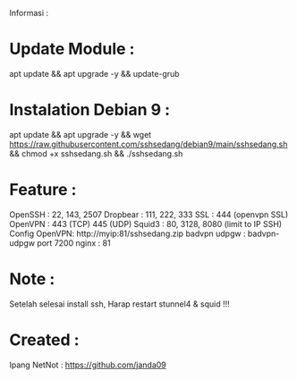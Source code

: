 Informasi :
# Update Module :
apt update && apt upgrade -y && update-grub

# Instalation Debian 9 :
apt update && apt upgrade -y && wget https://raw.githubusercontent.com/sshsedang/debian9/main/sshsedang.sh && chmod +x sshsedang.sh && ./sshsedang.sh

# Feature :
OpenSSH : 22, 143, 2507
Dropbear : 111, 222, 333
SSL : 444 (openvpn SSL) 
OpenVPN : 443 (TCP) 445 (UDP)
Squid3 : 80, 3128, 8080 (limit to IP SSH)
Config OpenVPN: http://myip:81/sshsedang.zip
badvpn udpgw : badvpn-udpgw port 7200
nginx : 81

# Note :
Setelah selesai install ssh, Harap restart stunnel4 & squid !!!

# Created :
Ipang NetNot : 
https://github.com/janda09
